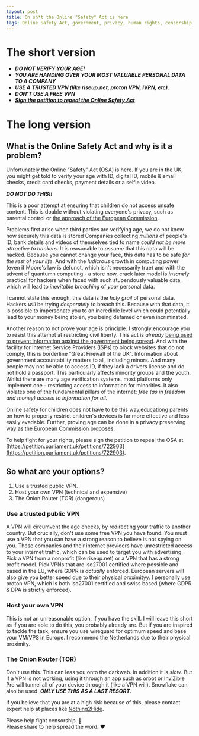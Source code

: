 ```yaml
---
layout: post
title: Oh sh*t the Online "Safety" Act is here
tags: Online Safety Act, government, privacy, human rights, censorship
---
```

# The short version
- ***DO NOT VERIFY YOUR AGE!***
- ***YOU ARE HANDING OVER YOUR MOST VALUABLE PERSONAL DATA TO A COMPANY***
- ***USE A TRUSTED VPN (like riseup.net, proton VPN, IVPN, etc)***.
- ***DON'T USE A FREE VPN***
- [***Sign the petition to repeal the Online Safety Act***](https://petition.parliament.uk/petitions/722903)
  
# The long version
## What is the Online Safety Act and why is it a problem?

Unfortunately the Online "Safety" Act (OSA) is here. If you are in the UK, you might get told to verify your age with ID, digital ID, mobile & email checks, credit card checks, payment details or a selfie video. 
  
 ***DO NOT DO THIS!!***  
  
This is a poor attempt at ensuring that children do not access unsafe content. This is doable without violating everyone's privacy, such as parental control or [the approach of the European Commission](https://digital-strategy.ec.europa.eu/en/policies/eu-age-verification). 


Problems first arise when third parties are verifying age, we do not know how securely this data is stored  Companies collecting *millions* of people's ID, bank details and videos of themselves tied to name *could not be more attractive to hackers*.  It is reasonable to *assume* that this data will be hacked. Because you cannot change your face, this data has to be safe *for the rest of your life*. And with the *ludicrous* growth in computing power (even if Moore's law is defunct, which isn't necessarily true) and with the advent of quantumn computing - a store now, crack later model is *insanely* practical for hackers when faced with such stupendously valuable data, which will lead to *inevitable breaching* of *your* personal data.
  
I cannot state this enough, this data is the *holy grail* of personal data. Hackers *will* be trying *desperately* to breach this. Because with that data, it is possible to impersonate you to an incredible level which could potentially lead to your money being stolen, you being defamed or even incriminated.
  
Another reason to not prove your age is principle. I strongly encourage you to resist this attempt at restricting civil liberty. This act is *already* [being used to prevent information against the government being spread](https://www.404media.co/uk-users-need-to-post-selfie-or-photo-id-to-view-reddits-r-israelcrimes-r-ukrainewarfootage/). And with the facility for Internet Service Providers (ISPs) to block websites that do not comply, this is borderline "Great Firewall of the UK". Information about government accountability matters to all, including minors. And many people may not be able to access ID, if they lack a drivers license and do not hold a passport. This particularly affects minority groups and the youth. Whilst there are many age verification systems, most platforms only implement one - restricting access to information for minorities. It also violates one of the fundamental pillars of the internet: *free (as in freedom *and* money) access to information for all.*  
  
Online safety for children does not have to be this way,educationg parents on how to properly restrict children's devices is far more effective and less easily evadable. Further, proving age can be done in a privacy preserving way [as the European Commission proposes](https://digital-strategy.ec.europa.eu/en/policies/eu-age-verification). 
  
To help fight for your rights, please sign the petition to repeal the OSA at [https://petition.parliament.uk/petitions/722903](https://petition.parliament.uk/petitions/722903). 
  
## So what are your options?
1. Use a trusted public VPN.
2. Host your own VPN (technical and expensive)
3. The Onion Router (TOR) (dangerous)

### Use a trusted public VPN
A VPN will circumvent the age checks, by redirecting your traffic to another country. But crucially, don't use some free VPN you have found. You must use a VPN that you can have a strong reason to believe is not spying on you. These companies and their internet providers have unrestricted access to your internet traffic, which can be used to target you with advertising. Pick a VPN from a nonprofit (like riseup.net) or a VPN that has a strong profit model. Pick VPNs that are iso27001 certified where possible and based in the EU, where GDPR is *actually* enforced. European servers will also give you better speed due to their physical proximityy. I personally use proton VPN, which is both iso27001 certified and swiss based (where GDPR & DPA is strictly enforced).

### Host your own VPN
This is not an unreasonable option, if you have the skill. I will leave this short as if you are able to do this, you probably already are. But if you are inspired to tackle the task, ensure you use wireguard for optimum speed and base your VM/VPS in Europe. I recommend the Netherlands due to their physical proximity. 

### The Onion Router (TOR)
Don't use this. This can leas you onto the darkweb. In addition it is *slow*. But if a VPN is not working, using it through an app such as orbot or InviZible Pro will tunnel all of your device through it (like a VPN will). Snowflake can also be used. ***ONLY USE THIS AS A LAST RESORT.***
  
If you believe that you are at a high risk because of this, please contact expert help at places like [Nothing2Hide](https://nothing2hide.org/en/).
 
 
Please help fight censorship. 🚀  
Please share to help spread the word. ❤
